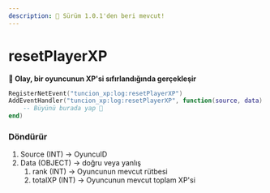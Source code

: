 ```yaml
---
description: 🔧 Sürüm 1.0.1'den beri mevcut!
---
```


# resetPlayerXP

**📢 Olay, bir oyuncunun XP'si sıfırlandığında gerçekleşir**

```lua
RegisterNetEvent("tuncion_xp:log:resetPlayerXP")
AddEventHandler("tuncion_xp:log:resetPlayerXP", function(source, data)
    -- Büyünü burada yap 💫
end)
```

### Döndürür

1. Source <span className="color-blue">(INT)</span> <span className="color-orange">-> OyuncuID</span>
2. Data <span className="color-blue">(OBJECT)</span> <span className="color-orange">-> doğru veya yanlış</span>
   1. rank <span className="color-blue">(INT)</span> <span className="color-orange">-> Oyuncunun mevcut rütbesi</span>
   2. totalXP <span className="color-blue">(INT)</span> <span className="color-orange">-> Oyuncunun mevcut toplam XP'si</span>